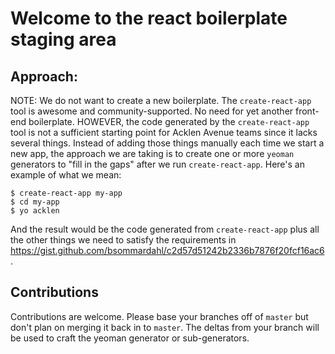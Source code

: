 # Welcome to the react boilerplate staging area

## Approach:
NOTE: We do not want to create a new boilerplate. The `create-react-app` tool is awesome and community-supported. No need for yet another front-end boilerplate. HOWEVER, the code generated by the `create-react-app` tool is not a sufficient starting point for Acklen Avenue teams since it lacks several things. Instead of adding those things manually each time we start a new app, the approach we are taking is to create one or more `yeoman` generators to "fill in the gaps" after we run `create-react-app`. Here's an example of what we mean:

```
$ create-react-app my-app
$ cd my-app
$ yo acklen
```

And the result would be the code generated from `create-react-app` plus all the other things we need to satisfy the requirements in https://gist.github.com/bsommardahl/c2d57d51242b2336b7876f20fcf16ac6.

## Contributions
Contributions are welcome. Please base your branches off of `master` but don't plan on merging it back in to `master`. The deltas from your branch will be used to craft the yeoman generator or sub-generators.
